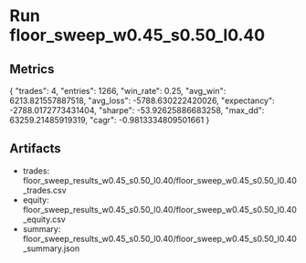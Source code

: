 # Run floor_sweep_w0.45_s0.50_l0.40

## Metrics
{
  "trades": 4,
  "entries": 1266,
  "win_rate": 0.25,
  "avg_win": 6213.821557887518,
  "avg_loss": -5788.630222420026,
  "expectancy": -2788.0172773431404,
  "sharpe": -53.92625886683258,
  "max_dd": 63259.21485919319,
  "cagr": -0.9813334809501661
}

## Artifacts
- trades: floor_sweep_results_w0.45_s0.50_l0.40/floor_sweep_w0.45_s0.50_l0.40_trades.csv
- equity: floor_sweep_results_w0.45_s0.50_l0.40/floor_sweep_w0.45_s0.50_l0.40_equity.csv
- summary: floor_sweep_results_w0.45_s0.50_l0.40/floor_sweep_w0.45_s0.50_l0.40_summary.json